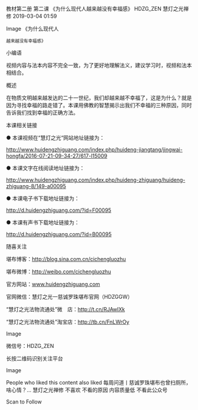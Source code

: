 教材第二册 第二课 《为什么现代人越来越没有幸福感》
HDZG_ZEN 慧灯之光禅修 2019-03-04 01:59


Image
《为什么现代人

    越来越没有幸福感》

 小编语 

视频内容与法本内容不完全一致，为了更好地理解法义，建议学习时，视频和法本相结合。

概述


在物质文明越来越发达的二十一世纪，我们却越来越不幸福了，这是为什么？就是因为寻找幸福的路走错了。本课用佛教的智慧揭示出我们不幸福的三种原因，同时告诉我们找到幸福的正确方法。






 本课相关链接 

●  本课视频在“慧灯之光“网站地址链接为：

http://www.huidengzhiguang.com/index.php/huideng-jiangtang/jingwai-hongfa/2016-07-21-09-34-27/617-l15009



●  本课文字在线阅读地址链接为：

http://www.huidengzhiguang.com/index.php/huideng-zhiguang/huideng-zhiguang-8/149-a00095



●  本课电子书下载地址链接为：

http://d.huidengzhiguang.com/?id=F00095



●  本课有声书下载地址链接为：

http://d.huidengzhiguang.com/?id=B00095



随喜关注



堪布博客：http://blog.sina.com.cn/cichengluozhu 

堪布微博：http://weibo.com/cichengluozhu 

官方网站：www.huidengzhiguang.com 

官网微信：慧灯之光一慈诚罗珠堪布官网（HDZGGW）



“慧灯之光法物流通处”微　店：http://t.cn/RJAwIXk

“慧灯之光法物流通处”淘宝店：http://tb.cn/FnLWrOy









Image






 微信号：HDZG_ZEN 

长按二维码识别关注平台

Image






People who liked this content also liked
每周问道丨慈诚罗珠堪布也曾扫厕所，啥心情？...
慧灯之光禅修
不喜欢
不看的原因
内容质量低 不看此公众号


Scan to Follow